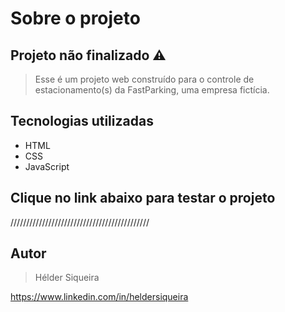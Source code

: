 # Sobre o projeto

## Projeto não finalizado ⚠️

>Esse é um projeto web construído para o controle de estacionamento(s) da FastParking, uma empresa fictícia.

## Tecnologias utilizadas

- HTML
- CSS
- JavaScript

## Clique no link abaixo para testar o projeto

////////////////////////////////////////////

## Autor

>Hélder Siqueira

https://www.linkedin.com/in/heldersiqueira

